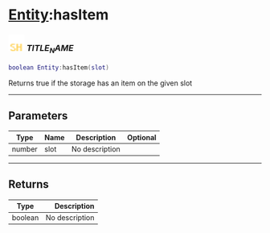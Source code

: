 # [Entity](../entity/README.md):hasItem

### <img src="../../.gitbook/assets/shared.png" width="32" height="32" /> $TITLE_NAME$

```lua
boolean Entity:hasItem(slot)
```

Returns true if the storage has an item on the given slot<br>

-----------------
## Parameters

| Type   | Name | Description | Optional |
| ------ | ---- | ----------- | -------: |
| number | slot | No description |  |

-----------------
## Returns

| Type   | Description |
| ------ | ----------: |
| boolean | No description |
